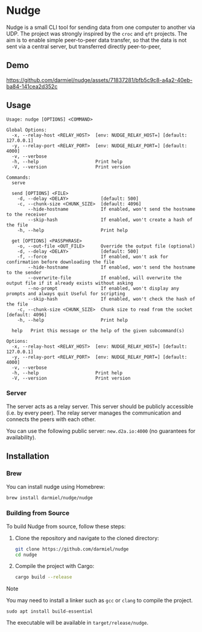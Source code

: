 # Nudge

Nudge is a small CLI tool for sending data from one computer to another via UDP. 
The project was strongly inspired by the `croc` and `qft` projects.
The aim is to enable simple peer-to-peer data transfer, so that the data is not sent via a central server, but transferred directly peer-to-peer,

## Demo

https://github.com/darmiel/nudge/assets/71837281/bfb5c9c8-a4a2-40eb-ba84-141cea2d352c

## Usage

```
Usage: nudge [OPTIONS] <COMMAND>

Global Options:
  -x, --relay-host <RELAY_HOST>  [env: NUDGE_RELAY_HOST=] [default: 127.0.0.1]
  -y, --relay-port <RELAY_PORT>  [env: NUDGE_RELAY_PORT=] [default: 4000]
  -v, --verbose
  -h, --help                     Print help
  -V, --version                  Print version

Commands:
  serve
    
  send [OPTIONS] <FILE>
    -d, --delay <DELAY>            [default: 500]
    -c, --chunk-size <CHUNK_SIZE>  [default: 4096]
        --hide-hostname            If enabled, won't send the hostname to the receiver
        --skip-hash                If enabled, won't create a hash of the file
    -h, --help                     Print help
  
  get [OPTIONS] <PASSPHRASE>
    -o, --out-file <OUT_FILE>      Override the output file (optional)
    -d, --delay <DELAY>            [default: 500]
    -f, --force                    If enabled, won't ask for confirmation before downloading the file
        --hide-hostname            If enabled, won't send the hostname to the sender
        --overwrite-file           If enabled, will overwrite the output file if it already exists without asking
        --no-prompt                If enabled, won't display any prompts and always quit Useful for scripting
        --skip-hash                If enabled, won't check the hash of the file
    -c, --chunk-size <CHUNK_SIZE>  Chunk size to read from the socket [default: 4096]
    -h, --help                     Print help
    
  help   Print this message or the help of the given subcommand(s)

Options:
  -x, --relay-host <RELAY_HOST>  [env: NUDGE_RELAY_HOST=] [default: 127.0.0.1]
  -y, --relay-port <RELAY_PORT>  [env: NUDGE_RELAY_PORT=] [default: 4000]
  -v, --verbose
  -h, --help                     Print help
  -V, --version                  Print version
```

### Server

The server acts as a relay server. 
This server should be publicly accessible (i.e. by every peer). 
The relay server manages the communication and connects the peers with each other.

You can use the following public server: `new.d2a.io:4000` (no guarantees for availability).

## Installation

### Brew

You can install nudge using Homebrew:

```bash
brew install darmiel/nudge/nudge
```

### Building from Source

To build Nudge from source, follow these steps:

1. Clone the repository and navigate to the cloned directory:
   ```bash
   git clone https://github.com/darmiel/nudge
   cd nudge
   ```

2. Compile the project with Cargo:
   ```bash
   cargo build --release
   ```

> [!NOTE]
> You may need to install a linker such as `gcc` or `clang` to compile the project.
> ```console
> sudo apt install build-essential
> ```

The executable will be available in `target/release/nudge`.

<!--
## TODO

- [x] Send file meta over socket (hostname, ...)
- [x] Send Hostname + Let the user hide the hostname
- [x] Add env vars for relay-host / -port\
- [x] Hash Check
- [x] Logger (Verbose Mode)
- [ ] AES
- [ ] Compression
- [x] Make options global
- [x] Option to overwrite file
- [x] Server should send errors
- [x] Filename by sender
-->